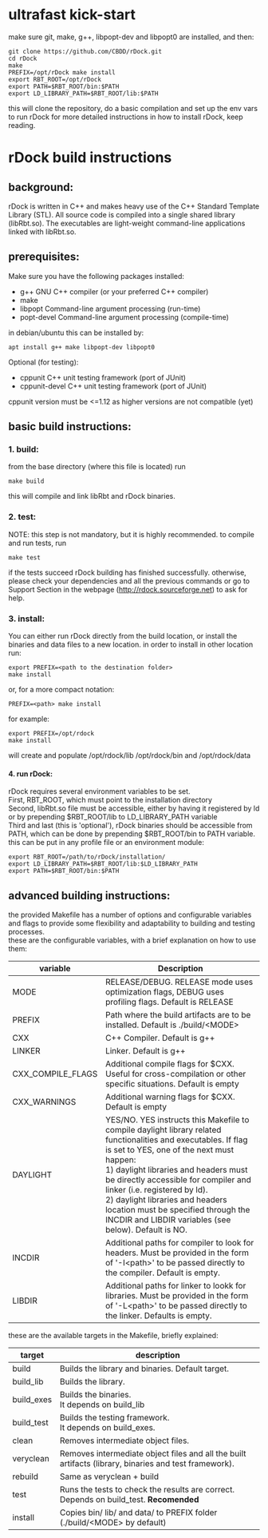# ultrafast kick-start
make sure git, make, g++, libpopt-dev and libpopt0 are installed, and then:
```
git clone https://github.com/CBDD/rDock.git
cd rDock
make
PREFIX=/opt/rDock make install
export RBT_ROOT=/opt/rDock
export PATH=$RBT_ROOT/bin:$PATH
export LD_LIBRARY_PATH=$RBT_ROOT/lib:$PATH
```
this will clone the repository, do a basic compilation and set up the env vars to run rDock
for more detailed instructions in how to install rDock, keep reading.
# rDock build instructions
## background:
rDock is written in C++ and makes heavy use of the C++ Standard Template Library (STL).
All source code is compiled into a single shared library (libRbt.so).
The executables are light-weight command-line applications linked with libRbt.so.
## prerequisites:
Make sure you have the following packages installed:
- g++ GNU C++ compiler (or your preferred C++ compiler)
- make
- libpopt Command-line argument processing (run-time)
- popt-devel Command-line argument processing (compile-time)

in debian/ubuntu this can be installed by:
```
apt install g++ make libpopt-dev libpopt0
```
Optional (for testing):
- cppunit C++ unit testing framework (port of JUnit)
- cppunit-devel C++ unit testing framework (port of JUnit)

cppunit version must be <=1.12 as higher versions are not compatible (yet)  

## basic build instructions:
### 1. build:
from the base directory (where this file is located) run
```
make build
```
this will compile and link libRbt and rDock binaries.
### 2. test:
NOTE: this step is not mandatory, but it is highly recommended.
to compile and run tests, run
```
make test
```
if the tests succeed rDock building has finished successfully.
otherwise, please check your dependencies and all the previous commands or go to
Support Section in the webpage (http://rdock.sourceforge.net) to ask for help.
### 3. install:
You can either run rDock directly from the build location, or
install the binaries and data files to a new location.
in order to install in other location run:
```
export PREFIX=<path to the destination folder>
make install
```
or, for a more compact notation:
```
PREFIX=<path> make install
```
for example:
```
export PREFIX=/opt/rdock
make install
```
will create and populate /opt/rdock/lib /opt/rdock/bin and /opt/rdock/data
#### 4. run rDock:
rDock requires several environment variables to be set.<br>
First, RBT_ROOT, which must point to the installation directory<br>
Second, libRbt.so file must be accessible, either by having it registered
by ld or by prepending $RBT_ROOT/lib to LD_LIBRARY_PATH variable<br>
Third and last (this is 'optional'), rDock binaries should be accessible
from PATH, which can be done by prepending $RBT_ROOT/bin to PATH variable.
this can be put in any profile file or an environment module:
```
export RBT_ROOT=/path/to/rDock/installation/
export LD_LIBRARY_PATH=$RBT_ROOT/lib:$LD_LIBRARY_PATH
export PATH=$RBT_ROOT/bin:$PATH
```
## advanced building instructions:
the provided Makefile has a number of options and configurable variables
and flags to provide some flexibility and adaptability to building and
testing processes.<br>
these are the configurable variables, with a brief explanation on how to
use them:

| variable | Description |
|---|---|
| MODE | RELEASE/DEBUG. RELEASE mode uses optimization flags, DEBUG uses profiling flags. Default is RELEASE |
| PREFIX | Path where the build artifacts are to be installed. Default is ./build/\<MODE> |
| CXX | C++ Compiler. Default is g++ |
| LINKER | Linker. Default is g++ |
| CXX_COMPILE_FLAGS | Additional compile flags for $CXX. Useful for cross-compilation or other specific situations. Default is empty |
| CXX_WARNINGS | Additional warning flags for $CXX. Default is empty |
| DAYLIGHT | YES/NO. YES instructs this Makefile to compile daylight library related functionalities and executables. If flag is set to YES, one of the next must happen: <br> 1) daylight libraries and headers must be directly accessible for compiler and linker (i.e. registered by ld).<br> 2) daylight libraries and  headers location must be specified through the INCDIR and LIBDIR variables (see below). Default is NO. |
| INCDIR | Additional paths for compiler to look for headers. Must be provided in the form of '-I\<path>' to be passed directly to the compiler. Default is empty. |
| LIBDIR | Additional paths for linker to lookk for libraries. Must be provided in the form of '-L\<path>' to be passed directly to the linker. Defaults is empty. |

these are the available targets in the Makefile, briefly explained:<br>

| target | description |
|---|---|
| build | Builds the library and binaries. Default target. |
| build_lib | Builds the library. |
| build_exes | Builds the binaries.<br> It depends on build_lib |
| build_test | Builds the testing framework. <br> It depends on build_exes. |
| clean | Removes intermediate object files. |
| veryclean | Removes intermediate object files and all the built artifacts (library, binaries and test framework). |
| rebuild | Same as veryclean + build |
| test | Runs the tests to check the results are correct. Depends on build_test. **Recomended** |
| install | Copies bin/ lib/ and data/ to PREFIX folder <br>(./build/\<MODE> by default) |